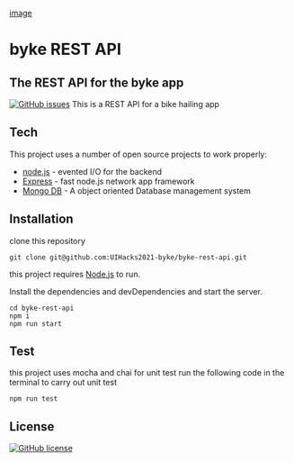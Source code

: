 [image](./logo.png)
# byke REST API
## The REST API for the byke app

[![GitHub issues](https://img.shields.io/github/issues/UIHacks2021-byke/byke-rest-api?style=for-the-badge)](https://github.com/UIHacks2021-byke/byke-rest-api/issues) 
This is a REST API for a bike hailing app



## Tech

This project uses a number of open source projects to work properly:

- [node.js](http://nodejs.org) - evented I/O for the backend
- [Express](http://expressjs.com) - fast node.js network app framework
- [Mongo DB](https://www.mongodb.com/) - A object oriented Database management system


## Installation
clone this repository
``` 
git clone git@github.com:UIHacks2021-byke/byke-rest-api.git
```
this project requires [Node.js](https://nodejs.org/) to run.

Install the dependencies and devDependencies and start the server.

```
cd byke-rest-api
npm i
npm run start
```

## Test
this project uses mocha and chai for unit test
run the following code in the terminal to carry out unit test
``` 
npm run test
```
## License

[![GitHub license](https://img.shields.io/github/license/UIHacks2021-byke/byke-rest-api?style=for-the-badge)](https://github.com/UIHacks2021-byke/byke-rest-api/blob/main/LICENSE)

